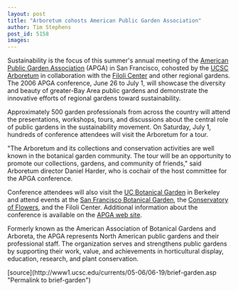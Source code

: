 ```yaml
---
layout: post
title: "Arboretum cohosts American Public Garden Association"
author: Tim Stephens
post_id: 5158
images:
---
```


<a name="content" id="content"></a>
<p>
  Sustainability is the focus of this summer's annual meeting of the <a href="http://www.aabga.org">American Public Garden Association</a> (APGA) in San Francisco, cohosted by the <a href="http://www2.ucsc.edu/arboretum/">UCSC Arboretum</a> in collaboration with the <a href="http://www.filoli.org/">Filoli Center</a> and other regional gardens. The 2006 APGA conference, June 26 to July 1, will showcase the diversity and beauty of greater-Bay Area public gardens and demonstrate the innovative efforts of regional gardens toward sustainability.
</p>
<p>
  Approximately 500 garden professionals from across the country will attend the presentations, workshops, tours, and discussions about the central role of public gardens in the sustainability movement. On Saturday, July 1, hundreds of conference attendees will visit the Arboretum for a tour.
</p>
<p>
  "The Arboretum and its collections and conservation activities are well known in the botanical garden community. The tour will be an opportunity to promote our collections, gardens, and community of friends," said Arboretum director Daniel Harder, who is cochair of the host committee for the APGA conference.
</p>
<p>
  Conference attendees will also visit the <a href="http://botanicalgarden.berkeley.edu/">UC Botanical Garden</a> in Berkeley and attend events at the <a href="http://www.sfbotanicalgarden.org/">San Francisco Botanical Garden</a>, the <a href="http://www.conservatoryofflowers.org/">Conservatory of Flowers</a>, and the Filoli Center. Additional information about the conference is available on the <a href="http://www.aabga.org">APGA web site</a>.
</p>
<p>
  Formerly known as the American Association of Botanical Gardens and Arboreta, the APGA represents North American public gardens and their professional staff. The organization serves and strengthens public gardens by supporting their work, value, and achievements in horticultural display, education, research, and plant conservation.
</p>
[source](http://www1.ucsc.edu/currents/05-06/06-19/brief-garden.asp "Permalink to brief-garden")
